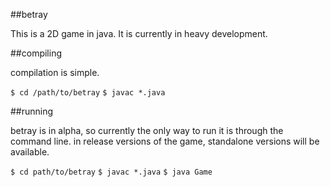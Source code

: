 ##betray

This is a 2D game in java. It is currently in heavy development.

##compiling

compilation is simple.

`$ cd /path/to/betray`
`$ javac *.java` 

##running

betray is in alpha, so currently the only way to run it is through the command line.
in release versions of the game, standalone versions will be available.

`$ cd path/to/betray`
`$ javac *.java`
`$ java Game`